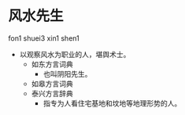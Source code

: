 # 风水先生
fon1 shuei3 xin1 shen1
+ 以观察风水为职业的人，堪舆术士。
  * 如东方言词典
    + 也叫阴阳先生。
  * 如皋方言词典
  * 泰兴方言辞典
    + 指专为人看住宅基地和坟地等地理形势的人。
